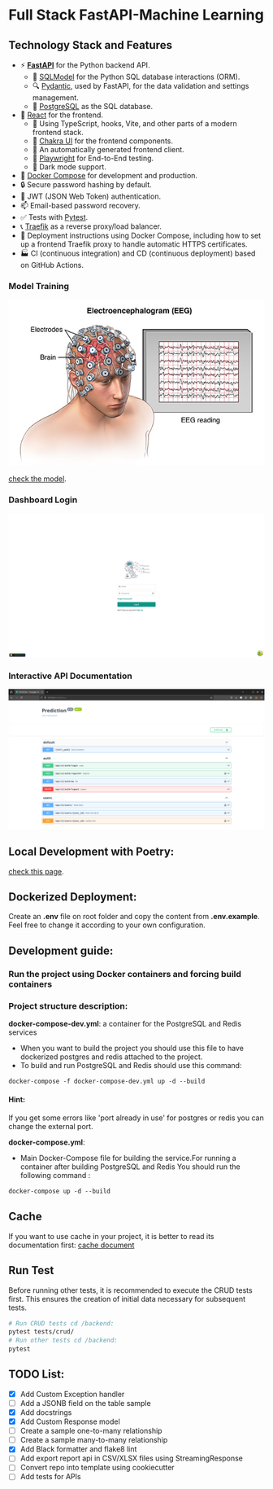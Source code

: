 # Full Stack FastAPI-Machine Learning


## Technology Stack and Features

- ⚡ [**FastAPI**](https://fastapi.tiangolo.com) for the Python backend API.
    - 🧰 [SQLModel](https://sqlmodel.tiangolo.com) for the Python SQL database interactions (ORM).
    - 🔍 [Pydantic](https://docs.pydantic.dev), used by FastAPI, for the data validation and settings management.
    - 💾 [PostgreSQL](https://www.postgresql.org) as the SQL database.
- 🚀 [React](https://react.dev) for the frontend.
    - 💃 Using TypeScript, hooks, Vite, and other parts of a modern frontend stack.
    - 🎨 [Chakra UI](https://chakra-ui.com) for the frontend components.
    - 🤖 An automatically generated frontend client.
    - 🧪 [Playwright](https://playwright.dev) for End-to-End testing.
    - 🦇 Dark mode support.
- 🐋 [Docker Compose](https://www.docker.com) for development and production.
- 🔒 Secure password hashing by default.
- 🔑 JWT (JSON Web Token) authentication.
- 📫 Email-based password recovery.
- ✅ Tests with [Pytest](https://pytest.org).
- 📞 [Traefik](https://traefik.io) as a reverse proxy/load balancer.
- 🚢 Deployment instructions using Docker Compose, including how to set up a frontend Traefik proxy to handle automatic HTTPS certificates.
- 🏭 CI (continuous integration) and CD (continuous deployment) based on GitHub Actions.

### Model Training 

![API docs](photo/ML.png)

[check the model](photo/model.png).

### Dashboard Login

![API docs](photo/app_ML.png)


### Interactive API Documentation

![API docs](photo/api.png)


## Local Development with Poetry:

[check this page](app/README.md).

## Dockerized Deployment:

Create an **.env** file on root folder and copy the content from **.env.example**. Feel free to change it according to your own configuration.

## Development guide:

### Run the project using Docker containers and forcing build containers

###  Project structure description:
**docker-compose-dev.yml**: a container for the PostgreSQL and Redis services
- When you want to build the project you should use this file to have dockerized postgres and redis attached to the project.
- To build and run PostgreSQL and Redis should use this command: 
```dockerfile
docker-compose -f docker-compose-dev.yml up -d --build 
```
#### Hint:
If you get some errors like 'port already in use' for postgres or redis you can change the external port.

**docker-compose.yml**:
- Main Docker-Compose file for building the service.For running a container after  building PostgreSQL and Redis 
You should run the following command : 
```dockerfile
docker-compose up -d --build
```

## Cache
If you want to use cache in your project, it is better to read its documentation first:
[cache document](backend/app/cache/cache-doc.md)

## Run Test 
Before running other tests, it is recommended to execute the CRUD tests first. 
This ensures the creation of initial data necessary for subsequent tests.

```bash
# Run CRUD tests cd /backend:
pytest tests/crud/
# Run other tests cd /backend:
pytest
```

## TODO List:
- [x] Add Custom Exception handler
- [ ] Add a JSONB field on the table sample
- [x] Add docstrings
- [x] Add Custom Response model
- [ ] Create a sample one-to-many relationship
- [ ] Create a sample many-to-many relationship
- [x] Add Black formatter and flake8 lint
- [ ] Add export report api in CSV/XLSX files using StreamingResponse
- [ ] Convert repo into template using cookiecutter
- [ ] Add tests for APIs
